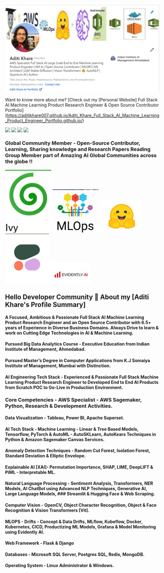 

<a href="https://aditikhare007.github.io/Aditi_Khare_Full_Stack_AI_Machine_Learning_Product_Engineer_Portfolio.github.io/" target="_blank"><img src="https://raw.githubusercontent.com/aditikhare007/aditikhare007/main/aditi_final_gihub_portfolio_repo_image.png" /></a>


Want to know more about me? [Check out my [Personal Website] Full Stack AI Machine Learning Product Research Engineer & Open Source Contributor Portfolio] (https://aditikhare007.github.io/Aditi_Khare_Full_Stack_AI_Machine_Learning_Product_Engineer_Portfolio.github.io/)

[<img src="https://img.shields.io/badge/LinkedIn-0077B5?style=for-the-badge&logo=linkedin&logoColor=white">](<https://www.linkedin.com/in/aditi-khare-5840977b/>)
[<img src="https://img.shields.io/badge/Twitter-1DA1F2?style=for-the-badge&logo=twitter&logoColor=white">](<https://twitter.com/AditiKh32506701/>)
[<img src="https://img.shields.io/badge/Gmail-D14836?style=for-the-badge&logo=gmail&logoColor=white">](<aditikhare007@gmail.com>)
[<img src="https://img.shields.io/badge/Medium-12100E?style=for-the-badge&logo=medium&logoColor=white">](<https://medium.com/@aditikhare007>)

### Global Community Member - Open-Source Contributor, Learning, Sharing knowledge and Research Papers Reading Group Member part of Amazing AI Global Communities across the globe !! 

<a href="https://lets-unify.ai/" target="_blank"><img src="https://raw.githubusercontent.com/aditikhare007/aditikhare007/main/Ivy_Image.png" /></a>
<a href="https://www.linkedin.com/company/mlops-learners/" target="_blank"><img src="https://raw.githubusercontent.com/aditikhare007/aditikhare007/main/MLOPS.png" /></a>
<a href="https://www.linkedin.com/company/huggingface/mycompany/" target="_blank"><img src="https://raw.githubusercontent.com/aditikhare007/aditikhare007/main/Hugging_Face.png" /></a>
<a href="https://www.linkedin.com/company/cohere-ai/mycompany/" target="_blank"><img src="https://raw.githubusercontent.com/aditikhare007/aditikhare007/main/Cohere.png" /></a>
<a href="https://www.linkedin.com/company/evidently-ai/" target="_blank"><img src="https://raw.githubusercontent.com/aditikhare007/aditikhare007/main/Evidently_AI.png" /></a>

## Hello Developer Community 👋 About my [Aditi Khare's Profile Summary] 

#### A Focused, Ambitious & Passionate Full Stack AI Machine Learning Product Research Engineer and an Open Source Contributor with 6.5+ years of Experience in Diverse Business Domains. Always Drive to learn & work on Cutting Edge Technologies in AI & Machine Learning.
#### Pursued Big Data Analytics Course - Executive Education from Indian Institute of Management, Ahmedabad.
#### Pursued Master’s Degree in Computer Applications from K.J Somaiya Institute of Management, Mumbai with Distinction.
#### AI Engineering Tech Stack - Experienced & Passionate Full Stack Machine Learning Product Research Engineer to Developed End to End AI Products from Scratch POC to Go-Live in Production Environment.
### Core Competencies - AWS Specialist - AWS Sagemaker, Python, Research & Development Activities.
#### Data Visualization - Tableau, Power BI, Apache Superset.
#### AI Tech Stack - Machine Learning - Linear & Tree Based Models, Tensorflow, PyTorch & AutoML - AutoSKLearn, AutoKears Techniques in Python & Amazon Sagemaker Canvas Services.
#### Anomaly Detection Techniques - Random Cut Forest, Isolation Forest, Standard Deviation & Elliptic Envelope.
#### Explainable AI [XAI]- Permutation Importance, SHAP, LIME, DeepLIFT & PiML - Interpretable ML.
#### Natural Language Processing - Sentiment Analysis, Transformers, NER Models, AI ChatBot using Advanced NLP Techniques, Generative AI, Large Language Models, ### Streamlit & Hugging Face & Web Scraping.
#### Computer Vision - OpenCV, Object Character Recognition, Object & Face Recognition & Vision Transformers [Vit].
#### MLOPS - Drifts - Concept & Data Drifts, MLflow, Kubeflow, Docker, Kubernetes, CICD, Productizing ML Models, Grafana & Model Monitoring using Evidently AI.
#### Web Framework - Flask & Django
#### Databases - Microsoft SQL Server, Postgres SQL, Redis, MongoDB.
#### Operating System - Linux Administrator & Windows.








